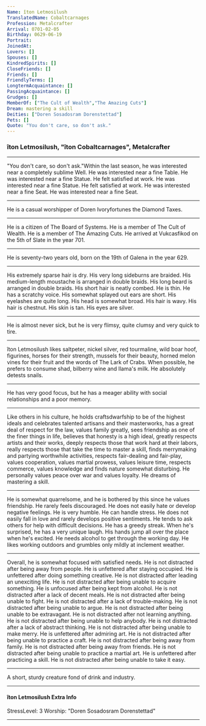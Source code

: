 ```yaml
---
Name: îton Letmosilush
TranslatedName: Cobaltcarnages
Profession: Metalcrafter    
Arrival: 0701-02-05
Birthday: 0629-06-19
Portrait:
JoinedAt: 
Lovers: []
Spouses: []
KindredSpirits: []
CloseFriends: []
Friends: []
FriendlyTerms: []
LongtermAcquaintance: []
PassingAcquaintance: []
Grudges: []
MemberOf: ["The Cult of Wealth","The Amazing Cuts"]
Dream: mastering a skill
Deities: ["Doren Sosadosram Dorenstettad"]
Pets: []
Quote: "You don't care, so don't ask."
---
```


### îton Letmosilush, "îton Cobaltcarnages", Metalcrafter 
 
***

"You don't care, so don't ask."Within the last season, he was interested near a completely sublime Well. He was interested near a fine Table. He was interested near a fine Statue. He felt satisfied at work. He was interested near a fine Statue. He felt satisfied at work. He was interested near a fine Seat. He was interested near a fine Seat. 
***

He is a casual worshipper of Doren Ivoryfortunes the Diamond Taxes. 
***

He is a citizen of The Board of Systems. He is a member of The Cult of Wealth. He is a member of The Amazing Cuts. He arrived at Vukcasfikod on the 5th of Slate in the year 701. 
***

He is seventy-two years old, born on the 19th of Galena in the year 629. 
***

His extremely sparse hair is dry. His very long sideburns are braided. His medium-length moustache is arranged in double braids. His long beard is arranged in double braids. His short hair is neatly combed. He is thin. He has a scratchy voice. His somewhat splayed out ears are short. His eyelashes are quite long. His head is somewhat broad. His hair is wavy. His hair is chestnut. His skin is tan. His eyes are silver. 
***

He is almost never sick, but he is very flimsy, quite clumsy and very quick to tire. 
***

îton Letmosilush likes saltpeter, nickel silver, red tourmaline, wild boar hoof, figurines, horses for their strength, mussels for their beauty, horned melon vines for their fruit and the words of The Lark of Crabs. When possible, he prefers to consume shad, bilberry wine and llama's milk. He absolutely detests snails. 
***

He has very good focus, but he has a meager ability with social relationships and a poor memory. 
***

Like others in his culture, he holds craftsdwarfship to be of the highest ideals and celebrates talented artisans and their masterworks, has a great deal of respect for the law, values family greatly, sees friendship as one of the finer things in life, believes that honesty is a high ideal, greatly respects artists and their works, deeply respects those that work hard at their labors, really respects those that take the time to master a skill, finds merrymaking and partying worthwhile activities, respects fair-dealing and fair-play, values cooperation, values martial prowess, values leisure time, respects commerce, values knowledge and finds nature somewhat disturbing. He personally values peace over war and values loyalty. He dreams of mastering a skill. 
***

He is somewhat quarrelsome, and he is bothered by this since he values friendship. He rarely feels discouraged. He does not easily hate or develop negative feelings. He is very humble. He can handle stress. He does not easily fall in love and rarely develops positive sentiments. He tends to ask others for help with difficult decisions. He has a greedy streak. When he's surprised, he has a very unique laugh. His hands jump all over the place when he's excited. He needs alcohol to get through the working day. He likes working outdoors and grumbles only mildly at inclement weather. 
***

Overall, he is somewhat focused with satisfied needs. He is not distracted after being away from people. He is unfettered after staying occupied. He is unfettered after doing something creative. He is not distracted after leading an unexciting life. He is not distracted after being unable to acquire something. He is unfocused after being kept from alcohol. He is not distracted after a lack of decent meals. He is not distracted after being unable to fight. He is not distracted after a lack of trouble-making. He is not distracted after being unable to argue. He is not distracted after being unable to be extravagant. He is not distracted after not learning anything. He is not distracted after being unable to help anybody. He is not distracted after a lack of abstract thinking. He is not distracted after being unable to make merry. He is unfettered after admiring art. He is not distracted after being unable to practice a craft. He is not distracted after being away from family. He is not distracted after being away from friends. He is not distracted after being unable to practice a martial art. He is unfettered after practicing a skill. He is not distracted after being unable to take it easy. 
***

A short, sturdy creature fond of drink and industry. 
***

#### îton Letmosilush Extra Info

StressLevel: 3
Worship: "Doren Sosadosram Dorenstettad"

***
